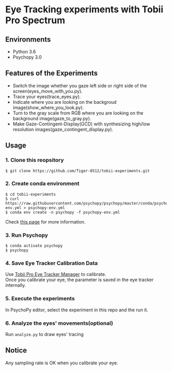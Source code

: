 # Eye Tracking experiments with Tobii Pro Spectrum

## Environments
- Python 3.6
- Psychopy 3.0

## Features of the Experiments
- Switch the image whether you gaze left side or right side of the screen(eyes_move_with_you.py).
- Trace your eyes(trace_eyes.py).
- Indicate where you are looking on the backgroud image(show_where_you_look.py).
- Turn to the gray scale from RGB where you are looking on the background image(gaze_to_gray.py).
- Make Gaze-Contingent-Display(GCD) with synthesizing high/low resolution images(gaze_contingent_display.py).

## Usage
### 1. Clone this reopsitory
```
$ git clone https://github.com/Tiger-0512/tobii-experiments.git
```

### 2. Create conda environment
```
$ cd tobii-experiments
$ curl https://raw.githubusercontent.com/psychopy/psychopy/master/conda/psychopy-env.yml > psychopy-env.yml
$ conda env create -n psychopy -f psychopy-env.yml
```
Check [this page](https://www.psychopy.org/download.html) for more information.

### 3. Run Psychopy
```
$ conda activate psychopy
$ psychopy
```

### 4. Save Eye Tracker Calibration Data
Use [Tobii Pro Eye Tracker Manager](https://www.tobiipro.com/product-listing/eye-tracker-manager/) to calibrate.<br>
Once you calibrate your eye, the parameter is saved in the eye tracker internally.<br>

### 5. Execute the experiments
In PsychoPy editor, select the experiment in this repo and the run it.

### 6. Analyze the eyes' movements(optional)
Run `analyze.py` to draw eyes' tracing


## Notice
Any sampling rate is OK when you calibrate your eye.
